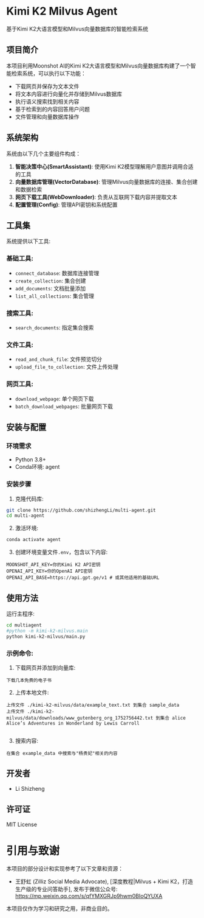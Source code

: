 # Kimi K2 Milvus Agent

基于Kimi K2大语言模型和Milvus向量数据库的智能检索系统

## 项目简介

本项目利用Moonshot AI的Kimi K2大语言模型和Milvus向量数据库构建了一个智能检索系统，可以执行以下功能：

- 下载网页并保存为文本文件
- 将文本内容进行向量化并存储到Milvus数据库
- 执行语义搜索找到相关内容
- 基于检索到的内容回答用户问题
- 文件管理和向量数据库操作

## 系统架构

系统由以下几个主要组件构成：

1. **智能决策中心(SmartAssistant)**: 使用Kimi K2模型理解用户意图并调用合适的工具
2. **向量数据库管理(VectorDatabase)**: 管理Milvus向量数据库的连接、集合创建和数据检索
3. **网页下载工具(WebDownloader)**: 负责从互联网下载内容并提取文本
4. **配置管理(Config)**: 管理API密钥和系统配置

## 工具集

系统提供以下工具:

### 基础工具:
- `connect_database`: 数据库连接管理
- `create_collection`: 集合创建
- `add_documents`: 文档批量添加
- `list_all_collections`: 集合管理

### 搜索工具:
- `search_documents`: 指定集合搜索

### 文件工具:
- `read_and_chunk_file`: 文件预览切分
- `upload_file_to_collection`: 文件上传处理

### 网页工具:
- `download_webpage`: 单个网页下载
- `batch_download_webpages`: 批量网页下载

## 安装与配置

### 环境需求

- Python 3.8+
- Conda环境: agent

### 安装步骤

1. 克隆代码库:
```bash
git clone https://github.com/shizhengLi/multi-agent.git
cd multi-agent
```

2. 激活环境:
```bash
conda activate agent
```

3. 创建环境变量文件`.env`，包含以下内容:
```
MOONSHOT_API_KEY=你的Kimi K2 API密钥
OPENAI_API_KEY=你的OpenAI API密钥
OPENAI_API_BASE=https://api.gpt.ge/v1 # 或其他适用的基础URL
```

## 使用方法

运行主程序:

```bash
cd multiagent
#python -m kimi-k2-milvus.main
python kimi-k2-milvus/main.py
```

### 示例命令:

1. 下载网页并添加到向量库:
```
下载几本免费的电子书
```



2. 上传本地文件:
```
上传文件 ./kimi-k2-milvus/data/example_text.txt 到集合 sample_data
上传文件 ./kimi-k2-milvus/data/downloads/www_gutenberg_org_1752756442.txt 到集合 alice
Alice’s Adventures in Wonderland by Lewis Carroll


```

3. 搜索内容:
```
在集合 example_data 中搜索与"杨贵妃"相关的内容
```

## 开发者

- Li Shizheng

## 许可证

MIT License 

# 引用与致谢

本项目的部分设计和实现参考了以下文章和资源：

- 王舒虹 (Zilliz Social Media Advocate), [深度教程|Milvus + Kimi K2，打造生产级的专业问答助手], 发布于微信公众号: https://mp.weixin.qq.com/s/qfYMXGRJp9hwm0BIoQYUXA

本项目仅作为学习和研究之用，非商业目的。